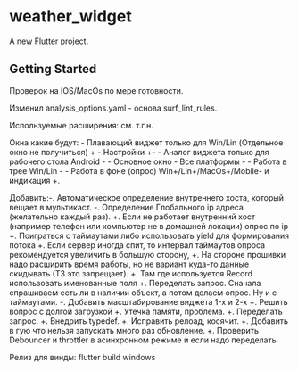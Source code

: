 # weather_widget

A new Flutter project.

## Getting Started

Проверок на IOS/MacOs по мере готовности.

Изменил analysis_options.yaml - основа surf_lint_rules.

Используемые расширения: см. т.г.н.

Окна какие будут:
    - Плавающий виджет только для Win/Lin (Отдельное окно не получиться) +
    - Настройки +-
    - Аналог виджета только для рабочего стола Android -
    - Основное окно - Все платформы -
    - Работа в трее Win/Lin -
    - Работа в фоне (опрос) Win+/Lin+/MacOs+/Mobile- и индикация +.


Добавить:-. Автоматическое определение внутреннего хоста, который вещает в мультикаст.
         -. Определение Глобального ip адреса (желательно каждый раз).
         +. Если не работает внутренний хост (например телефон или компьютер не в домашней локации) опрос по ip
         +. Поиграться с таймаутами либо использовать yield для формирования потока
         +. Если сервер иногда спит, то интервал таймаутов опроса рекомендуется увеличить в большую сторону,
         +. На стороне прошивки надо расширить время работы, но не вариант куда-то данные скидывать (ТЗ это запрещает).
         +. Там где используется Record использовать именованные поля
         +. Переделать запрос. Сначала спрашиваем есть ли в наличии объект, а потом делаем опрос. Ну и с таймаутами.
         -. Добавить масштабирование виджета 1-x и 2-х
         +. Решить вопрос с долгой загрузкой
         +. Утечка памяти, проблема.
         +. Переделать запрос.
         +. Внедрить typedef.
         +. Исправить релоад, косячит.
         +. Добавить в гую что нельзя запускать много раз обновление.
         +. Проверить Debouncer и throttler в асинхронном режиме и если надо переделать

Релиз для винды:
flutter build windows